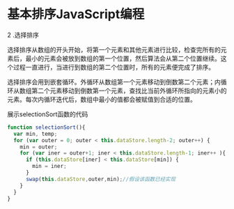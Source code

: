 # 基本排序JavaScript编程

2 .选择排序

选择排序从数组的开头开始，将第一个元素和其他元素进行比较，检查完所有的元素后，最小的元素会被放到数组的第一个位置，然后算法会从第二个位置继续。这个过程一直进行，当进行到数组的第二个位置时，所有的元素便完成了排序。

选择排序会用到嵌套循环。外循环从数组第一个元素移动到倒数第二个元素；内循环从数组第二个元素移动到倒数第一个元素，查找比当前外循环所指向的元素小的元素。每次内循环迭代后，数组中最小的值都会被赋值到合适的位置。

展示selectionSort函数的代码
```JavaScript
function selectionSort(){
  var min, temp;
  for (var outer = 0; outer < this.dataStore.length-2; outer++) {
    min = outer;
    for (var iner = outer+1; iner < this.dataStore.length-1; iner++ ){
      if (this.dataStore[iner] < this.dataStore[min]) {
        min = iner;
      }
      swap(this.dataStore,outer,min);//假设该函数已经实现
    }
  }
}
```
